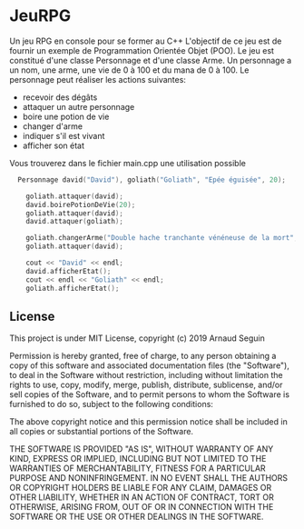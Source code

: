 # JeuRPG
Un jeu RPG en console pour se former au C++
L'objectif de ce jeu est de fournir un exemple de Programmation Orientée Objet (POO).
Le jeu est constitué d'une classe Personnage et d'une classe Arme.
Un personnage a un nom, une arme, une vie de 0 à 100 et du mana de 0 à 100.
Le personnage peut réaliser les actions suivantes:
- recevoir des dégâts
- attaquer un autre personnage
- boire une potion de vie
- changer d'arme
- indiquer s'il est vivant
- afficher son état

Vous trouverez dans le fichier main.cpp une utilisation possible
```c++
  Personnage david("David"), goliath("Goliath", "Epée éguisée", 20);

	goliath.attaquer(david);
	david.boirePotionDeVie(20);
	goliath.attaquer(david);
	david.attaquer(goliath);

	goliath.changerArme("Double hache tranchante vénéneuse de la mort", 40);
	goliath.attaquer(david);

	cout << "David" << endl;
	david.afficherEtat();
	cout << endl << "Goliath" << endl;
	goliath.afficherEtat();
```

License
---

This project is under MIT License, copyright (c) 2019 Arnaud Seguin

Permission is hereby granted, free of charge, to any person obtaining
a copy of this software and associated documentation files (the
"Software"), to deal in the Software without restriction, including
without limitation the rights to use, copy, modify, merge, publish,
distribute, sublicense, and/or sell copies of the Software, and to
permit persons to whom the Software is furnished to do so, subject to
the following conditions:

The above copyright notice and this permission notice shall be
included in all copies or substantial portions of the Software.

THE SOFTWARE IS PROVIDED "AS IS", WITHOUT WARRANTY OF ANY KIND,
EXPRESS OR IMPLIED, INCLUDING BUT NOT LIMITED TO THE WARRANTIES OF
MERCHANTABILITY, FITNESS FOR A PARTICULAR PURPOSE AND NONINFRINGEMENT.
IN NO EVENT SHALL THE AUTHORS OR COPYRIGHT HOLDERS BE LIABLE FOR ANY
CLAIM, DAMAGES OR OTHER LIABILITY, WHETHER IN AN ACTION OF CONTRACT,
TORT OR OTHERWISE, ARISING FROM, OUT OF OR IN CONNECTION WITH THE
SOFTWARE OR THE USE OR OTHER DEALINGS IN THE SOFTWARE.
